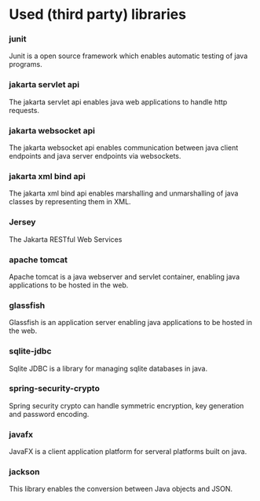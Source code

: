# Used (third party) libraries

### junit
Junit is a open source framework which enables automatic testing of java programs.

### jakarta servlet api
The jakarta servlet api enables java web applications to handle http requests.

### jakarta websocket api
The jakarta websocket api enables communication between java client endpoints and java server endpoints via websockets.

### jakarta xml bind api
The jakarta xml bind api enables marshalling and unmarshalling of java classes by representing them in XML.

### Jersey
The Jakarta RESTful Web Services

### apache tomcat
Apache tomcat is a java webserver and servlet container, enabling java applications to be hosted in the web.

### glassfish
Glassfish is an application server enabling java applications to be hosted in the web.

### sqlite-jdbc
Sqlite JDBC is a library for managing sqlite databases in java.

### spring-security-crypto
Spring security crypto can handle symmetric encryption, key generation and password encoding.

### javafx
JavaFX is a client application platform for serveral platforms built on java.

### jackson
This library enables the conversion between Java objects and JSON.
